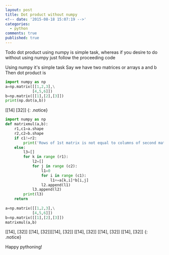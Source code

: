 ```yaml
---
layout: post
title: Dot product without numpy
<!-- date: '2015-08-18 15:07:19 -->'
categories:
  - python
comments: true
published: true
---
```

Todo dot product using numpy is simple task, 
whereas if you desire to do without using numpy just follow the proceeding code 

<!--more-->

Using numpy it's simple task
Say we have two matrices or arrays a and b
Then dot product is 


~~~ python
import numpy as np
a=np.matrix([[1,2,3],\
            [4,5,6]])
b=np.matrix([[1],[2],[3]]) 
print(np.dot(a,b))

~~~ 
[[14]
 [32]]
{: .notice}

 

   
~~~ python
import numpy as np
def matrixmul(a,b):
    r1,c1=a.shape
    r2,c2=b.shape
    if c1!=r2:
        print('Rows of 1st matrix is not equal to columns of second matrix')
    else:
        l3=[]
        for k in range (r1):
            l2=[]
            for j in range (c2):
                l1=0
                for i in range (c1):
                    l1+=a[k,i]*b[i,j]
                l2.append(l1)
            l3.append(l2)
        print(l3)
    return 
    
a=np.matrix([[1,2,3],\
            [4,5,6]])
b=np.matrix([[1],[2],[3]])   
matrixmul(a,b)

~~~
[[14], [32]]
[[14], [32]][[14], [32]]
[[14], [32]]
[[14], [32]]
[[14], [32]]
{: .notice}


Happy pythoning!
